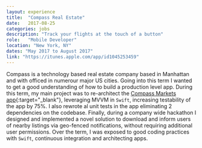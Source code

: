 ```yaml
---
layout: experience
title:  "Compass Real Estate"
date:   2017-08-25
categories: jobs
description: "Track your flights at the touch of a button"
role:	"Mobile Developer"
location: "New York, NY"
dates: "May 2017 to August 2017"
link: "https://itunes.apple.com/app/id1045253459"
---
```


Compass is a technology based real estate company based in Manhattan and with officed in numerour major US cities. Going into this term I wanted to get a good understanding of how to build a production level app. During this term, my main project was to re-architect the [Compass Markets app][markets-app-store]{:target="_blank"}, leveraging MVVM in `Swift`, increasing testability of the app by 75%. I also rewrote al unit tests in the app eliminating 2 dependencies on the codebase. Finally, during a company wide hackathon I designed and implemented a novel solution to download and inform users of nearby listings via geo-fenced notifications, without requiring additional user permissions. Over the term, I was exposed to good coding practices with `Swift`, continuous integration and architecting apps.

[markets-app-store]: https://itunes.apple.com/app/id1045253459
[compass]: https://www.compass.com/
